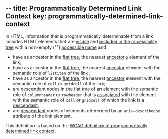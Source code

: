 --
title: Programmatically Determined Link Context
key: programmatically-determined-link-context
--

In HTML, information that is programmatically determinable from a link includes HTML elements that are [visible][] and [included in the accessibility tree][] with a non-empty ("") [accessible name][] and

- have as ancestor in the [flat tree][], the nearest [ancestor][] `p` element of the link;
- have as ancestor in the [flat tree][], the nearest [ancestor][] element with the semantic role of `listitem` of the link ;
- have as ancestor in the [flat tree][], the nearest [ancestor][] element with the semantic role of `cell` or `gridcell` of the link;
- are [descendant][] nodes in the [flat tree][] of an element with the semantic role of `columnheader` or `rowheader` that is [associated][] with the element with the semantic role of `cell` or `gridcell` of which the link is a [descendant][];
- are [descendant][] nodes of elements referenced by an `aria-describedby` attribute of the link element.

This definition is based on the [WCAG definition of programmatically determined link context](https://www.w3.org/TR/WCAG21/#dfn-programmatically-determined-link-context).

[accessible name]: #accessible-name 'Definition of accessible name'
[ancestor]: https://dom.spec.whatwg.org/#concept-tree-ancestor
[associated]: https://html.spec.whatwg.org/multipage/tables.html#header-and-data-cell-semantics
[descendant]: https://dom.spec.whatwg.org/#concept-tree-descendant
[flat tree]: https://drafts.csswg.org/css-scoping/#flat-tree
[included in the accessibility tree]: #included-in-the-accessibility-tree 'Definition of included in the accessibility tree'
[visible]: #visible 'Definition of visible'
